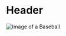 # Header
![Image of a Baseball](	https://upload.wikimedia.org/wikipedia/commons/thumb/9/92/Baseball.svg/1200px-Baseball.svg.png)
